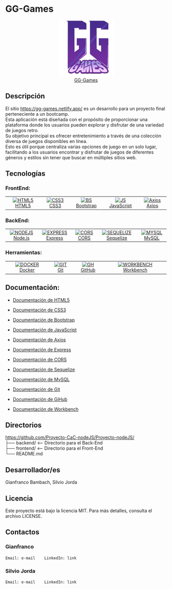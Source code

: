 # GG-Games

<p align="center">
  <a href="https://gg-games.netlify.app/" target="_blank">
    <img src="https://github.com/Proyecto-CaC-nodeJS/Proyecto-nodeJS/blob/main/front/src/logogg.png" alt="Logo" width="175" height="175">
    <br> GG-Games 
  </a>
</p>

## Descripción
  El sitio https://gg-games.netlify.app/ es un desarrollo para un proyecto final perteneciente a un bootcamp.<br>
  Esta aplicación está diseñada con el propósito de proporcionar una plataforma donde los usuarios pueden explorar y disfrutar de una variedad de juegos retro.<br>
  Su objetivo principal es ofrecer entretenimiento a través de una colección diversa de juegos disponibles en línea.<br>
  Esto es útil porque centraliza varias opciones de juego en un solo lugar, facilitando a los usuarios encontrar y disfrutar de juegos de diferentes géneros y estilos
  sin tener que buscar en múltiples sitios web.

## Tecnologías
### FrontEnd:
<table align="center">
  <tr width="100%">
    <td align="center">
      <a href="https://developer.mozilla.org/en-US/docs/Glossary/HTML5" target="_blank"><img src="https://cdn.jsdelivr.net/gh/devicons/devicon/icons/html5/html5-original.svg" alt="HTML5" width="200" height="200"> HTML5 </a>
    </td>
    <td align="center">
      <a href="https://developer.mozilla.org/en-US/docs/Web/CSS" target="_blank"><img src="https://cdn.jsdelivr.net/gh/devicons/devicon/icons/css3/css3-original.svg" alt="CSS3" width="200" height="200"> CSS3 </a>
    </td>
    <td align="center">
      <a href="https://getbootstrap.com/" target="_blank"><img src="https://cdn.jsdelivr.net/gh/devicons/devicon/icons/bootstrap/bootstrap-original.svg" alt="BS" width="200" height="200"> Bootstrap </a>
    </td>
    <td align="center">
      <a href="https://developer.mozilla.org/en-US/docs/Web/JavaScript" target="_blank"><img src="https://cdn.jsdelivr.net/gh/devicons/devicon/icons/javascript/javascript-original.svg" alt="JS" width="200" height="200"> JavaScript </a>
    </td>
    <td align="center">
      <a href="https://axios-http.com/es/docs/intro" target="_blank"><img src="https://cdn.jsdelivr.net/gh/devicons/devicon//icons/axios/axios-plain-wordmark.svg" alt="Axios" width="200" height="200"> Axios </a>
    </td>
  </tr>
</table>

### BackEnd:
<table align="center">
  <tr width="100%">
    <td align="center">
      <a href="" target="_blank"><img src="https://cdn.jsdelivr.net/gh/devicons/devicon/icons/nodejs/nodejs-original.svg" alt="NODEJS" width="200" height="200"> Node.js </a>
    </td>
    <td align="center">
      <a href="https://expressjs.com/" target="_blank"><img src="https://cdn.jsdelivr.net/gh/devicons/devicon/icons/express/express-original.svg" alt="EXPRESS" width="200" height="200"> Express </a>
    </td>
    <td align="center">
      <a href="https://developer.mozilla.org/en-US/docs/Web/HTTP/CORS" target="_blank"><img src="https://img.icons8.com/ios-filled/452/security-checked.png" alt="CORS" width="200" height="200"> CORS </a>
    </td>
    <td align="center">
      <a href="https://sequelize.org/" target="_blank"><img src="https://cdn.jsdelivr.net/gh/devicons/devicon/icons/sequelize/sequelize-original.svg" alt="SEQUELIZE" width="200" height="200"> Sequelize </a>
    </td>
    <td align="center">
      <a href="https://dev.mysql.com/" target="_blank"><img src="https://cdn.jsdelivr.net/gh/devicons/devicon/icons/mysql/mysql-original.svg" alt="MYSQL" width="200" height="200"> MySQL </a>
    </td>
  </tr>
</table>

### Herramientas:
<table align="center">
  <tr width="100%">
    <td align="center">
      <a href="" target="_blank"><img src="https://cdn.jsdelivr.net/gh/devicons/devicon/icons/docker/docker-original.svg" alt="DOCKER" width="200" height="200"> Docker </a>
    </td>
    <td align="center">
      <a href="https://git-scm.com/" target="_blank"><img src="https://cdn.jsdelivr.net/gh/devicons/devicon/icons/git/git-original.svg" alt="GIT" width="200" height="200"> Git </a>
    </td>
    <td align="center">
      <a href="https://github.com/" target="_blank"><img src="https://cdn.jsdelivr.net/gh/devicons/devicon/icons/github/github-original.svg" alt="GH" width="200" height="200"> GitHub </a>
    </td>
    <td align="center">
      <a href="https://www.mysql.com/products/workbench/" target="_blank"><img src="https://cdn.jsdelivr.net/gh/devicons/devicon/icons/mysql/mysql-original-wordmark.svg" alt="WORKBENCH" width="200" height="200"> Workbench </a>
    </td>
  </tr>
</table>

## Documentación:
- <a href="https://developer.mozilla.org/en-US/docs/Glossary/HTML5" target="_blank"> Documentación de HTML5 </a>

- <a href="https://developer.mozilla.org/en-US/docs/Web/CSS" target="_blank"> Documentación de CSS3 </a>
   
- <a href="https://getbootstrap.com/docs/5.3/getting-started/introduction/" target="_blank"> Documentación de Bootstrap </a>
   
- <a href="https://developer.mozilla.org/en-US/docs/Web/JavaScript" target="_blank"> Documentación de JavaScript </a>
   
- <a href="https://axios-http.com/docs/intro" target="_blank"> Documentación de Axios </a>

- <a href="https://expressjs.com/" target="_blank"> Documentación de Express </a>

- <a href="https://developer.mozilla.org/en-US/docs/Web/HTTP/CORS" target="_blank"> Documentación de CORS </a>

- <a href="https://sequelize.org/docs/v6/" target="_blank"> Documentación de Sequelize </a>
   
- <a href="https://dev.mysql.com/doc/" target="_blank"> Documentación de MySQL </a>
   
- <a href="https://git-scm.com/doc" target="_blank"> Documentación de Git </a>
   
- <a href="https://docs.github.com/en" target="_blank"> Documentación de GiHub </a>
  
- <a href="https://dev.mysql.com/doc/workbench/en/" target="_blank"> Documentación de Workbench </a>

## Directorios
https://github.com/Proyecto-CaC-nodeJS/Proyecto-nodeJS/  
├── backend/   <-- Directorio para el Back-End  
├── frontend/  <-- Directorio para el Front-End  
└── README.md

## Desarrollador/es
Gianfranco Bambach, Silvio Jorda

## Licencia
Este proyecto está bajo la licencia MIT. Para más detalles, consulta el archivo LICENSE.

## Contactos
  ### Gianfranco
    Email: e-mail    LinkedIn: link

  ### Silvio Jorda
    Email: e-mail    LinkedIn: link
